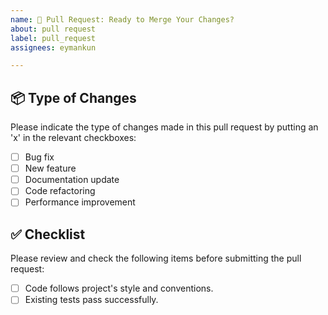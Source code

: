 ```yaml
---
name: 🔄 Pull Request: Ready to Merge Your Changes?
about: pull request
label: pull_request
assignees: eymankun

---
```

<!--markdownlint-disable MD022 MD041-->

## 📦 Type of Changes
Please indicate the type of changes made in this pull request by putting an 'x' in the relevant checkboxes:

- [ ] Bug fix
- [ ] New feature
- [ ] Documentation update
- [ ] Code refactoring
- [ ] Performance improvement

## ✅ Checklist
Please review and check the following items before submitting the pull request:

- [ ] Code follows project's style and conventions.
- [ ] Existing tests pass successfully.
<!-- - [ ] Insert here for new checklist -->